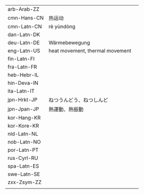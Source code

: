 | | | |
|-|-|-|
| arb-Arab-ZZ |  |  |
| cmn-Hans-CN | 热运动 |  |
| cmn-Latn-CN | rè yùndòng |  |
| dan-Latn-DK |  |  |
| deu-Latn-DE | Wärmebewegung |  |
| eng-Latn-US | heat movement, thermal movement |  |
| fin-Latn-FI |  |  |
| fra-Latn-FR |  |  |
| heb-Hebr-IL |  |  |
| hin-Deva-IN |  |  |
| ita-Latn-IT |  |  |
| jpn-Hrkt-JP | ねつうんどう、ねつしんど |  |
| jpn-Jpan-JP | 熱運動、熱振動 |  |
| kor-Hang-KR |  |  |
| kor-Kore-KR |  |  |
| nld-Latn-NL |  |  |
| nob-Latn-NO |  |  |
| por-Latn-PT |  |  |
| rus-Cyrl-RU |  |  |
| spa-Latn-ES |  |  |
| swe-Latn-SE |  |  |
| zxx-Zsym-ZZ |  |  |
|  |  |  |
